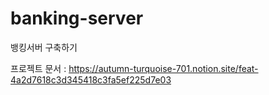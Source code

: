 # banking-server
뱅킹서버 구축하기

프로젝트 문서 : https://autumn-turquoise-701.notion.site/feat-4a2d7618c3d345418c3fa5ef225d7e03
